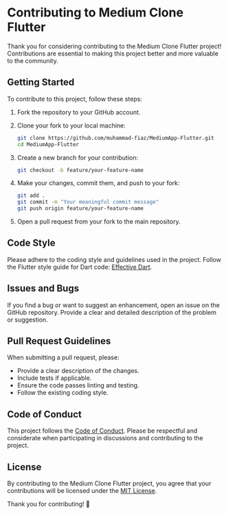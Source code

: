 # Contributing to Medium Clone Flutter

Thank you for considering contributing to the Medium Clone Flutter project! Contributions are essential to making this project better and more valuable to the community.

## Getting Started

To contribute to this project, follow these steps:

1. Fork the repository to your GitHub account.
2. Clone your fork to your local machine:

    ```bash
    git clone https://github.com/muhammad-fiaz/MediumApp-Flutter.git
    cd MediumApp-Flutter
    ```

3. Create a new branch for your contribution:

    ```bash
    git checkout -b feature/your-feature-name
    ```

4. Make your changes, commit them, and push to your fork:

    ```bash
    git add .
    git commit -m "Your meaningful commit message"
    git push origin feature/your-feature-name
    ```

5. Open a pull request from your fork to the main repository.

## Code Style

Please adhere to the coding style and guidelines used in the project. Follow the Flutter style guide for Dart code: [Effective Dart](https://dart.dev/guides/language/effective-dart/style).

## Issues and Bugs

If you find a bug or want to suggest an enhancement, open an issue on the GitHub repository. Provide a clear and detailed description of the problem or suggestion.

## Pull Request Guidelines

When submitting a pull request, please:

- Provide a clear description of the changes.
- Include tests if applicable.
- Ensure the code passes linting and testing.
- Follow the existing coding style.

## Code of Conduct

This project follows the [Code of Conduct](CODE_OF_CONDUCT.md). Please be respectful and considerate when participating in discussions and contributing to the project.

## License

By contributing to the Medium Clone Flutter project, you agree that your contributions will be licensed under the [MIT License](LICENSE).

Thank you for contributing! 🚀
